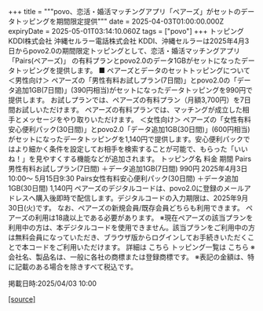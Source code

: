 +++
title = """povo、恋活・婚活マッチングアプリ「ペアーズ」がセットのデータトッピングを期間限定提供"""
date = 2025-04-03T01:00:00.000Z
expiryDate = 2025-05-01T03:14:10.060Z
tags = ["povo"]
+++
トッピング KDDI株式会社 沖縄セルラー電話株式会社 KDDI、沖縄セルラーは2025年4月3日からpovo2.0の期間限定トッピングとして、恋活・婚活マッチングアプリ「Pairs(ペアーズ)」 の有料プランとpovo2.0のデータ1GBがセットになったデータトッピングを提供します。 ■ ペアーズとデータのセットトッピングについて ＜男性向け＞ ペアーズの「男性有料お試しプラン(7日間)」とpovo2.0の「データ追加1GB(7日間)」(390円相当)がセットになったデータトッピングを990円で提供します。 お試しプランでは、ペアーズの有料プラン（月額3,700円）を7日間お試しいただけます。 ペアーズの有料プランでは、マッチングが成立した相手とメッセージをやり取りいただけます。 ＜女性向け＞ ペアーズの「女性有料安心便利パック(30日間)」とpovo2.0「データ追加1GB(30日間)」(600円相当)がセットになったデータトッピングを1,140円で提供します。安心便利パックではより細かく条件を設定してお相手を検索することが可能で、もらった「いいね！」を見やすくする機能などが追加されます。 トッピング名 料金 期間 Pairs男性有料お試しプラン(7日間) ＋データ追加1GB(7日間) 990円 2025年4月3日10:00～ 5月15日9:30 Pairs女性有料安心便利パック(30日間) ＋データ追加1GB(30日間) 1,140円 ペアーズのデジタルコードは、povo2.0に登録のメールアドレスへ購入後即時で配信します。デジタルコードの入力期限は、2025年9月30日(火)です。 なお、ペアーズの新規会員/既存会員どちらも利用できます。 ペアーズの利用は18歳以上である必要があります。 ※現在ペアーズの該当プランを利用中の方は、本デジタルコードを使用できません。該当プランをご利用中の方は無料会員になっていただき、ブラウザ版からログインしてお手続きいただくことで本コードをご利用いただけます。 詳細は こちら トッピング一覧は こちら ※会社名、製品名は、一般に各社の商標または登録商標です。 ※表記の金額は、特に記載のある場合を除きすべて税込です。

掲載日時:2025/04/03 10:00

[[source]](https://povo.jp/news/newsrelease/20250403_02/)
